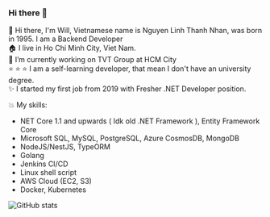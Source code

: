 ### Hi there 👋

<!--
**nhannguyen1295/nhannguyen1295** is a ✨ _special_ ✨ repository because its `README.md` (this file) appears on your GitHub profile.

Here are some ideas to get you started:

- 🔭 I’m currently working on ...
- 🌱 I’m currently learning ...
- 👯 I’m looking to collaborate on ...
- 🤔 I’m looking for help with ...
- 💬 Ask me about ...
- 📫 How to reach me: ...
- 😄 Pronouns: ...
- ⚡ Fun fact: ...
-->

:man: Hi there, I'm Will, Vietnamese name is Nguyen Linh Thanh Nhan, was born in 1995. I am a Backend Developer  
:house: I live in Ho Chi Minh City, Viet Nam.  
🔭 I’m currently working on TVT Group at HCM City  
:star: :star: :star: I am a self-learning developer, that mean I don't have an university degree.  
:sparkles: I started my first job from 2019 with Fresher .NET Developer position. 

:boom: My skills:  
  + NET Core 1.1 and upwards ( Idk old .NET Framework ), Entity Framework Core
  + Microsoft SQL, MySQL, PostgreSQL, Azure CosmosDB, MongoDB
  + NodeJS/NestJS, TypeORM
  + Golang  
  + Jenkins CI/CD
  + Linux shell script
  + AWS Cloud (EC2, S3)
  + Docker, Kubernetes

![GitHub stats](https://github-readme-stats-ten-gilt.vercel.app/api?username=nhannguyen1295)
